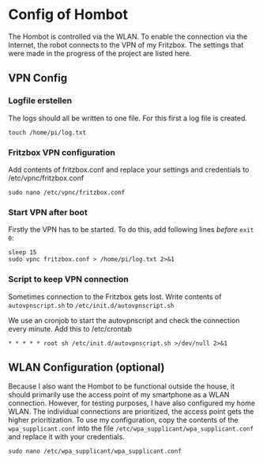 # Config of Hombot

The Hombot is controlled via the WLAN. To enable the connection via the Internet, the robot connects to the VPN of my Fritzbox.  The settings that were made in the progress of the project are listed here.

## VPN Config

### Logfile erstellen
The logs should all be written to one file. For this first a log file is created.

```
touch /home/pi/log.txt
```

### Fritzbox VPN configuration
Add contents of fritzbox.conf and replace your settings and credentials to /etc/vpnc/fritzbox.conf
```
sudo nano /etc/vpnc/fritzbox.conf
```

### Start VPN after boot
Firstly the VPN has to be started. To do this, add following lines *before* ```exit 0```:
```
sleep 15
sudo vpnc fritzbox.conf > /home/pi/log.txt 2>&1
```

### Script to keep VPN connection
Sometimes connection to the Fritzbox gets lost. Write contents of ```autovpnscript.sh``` to ```/etc/init.d/autovpnscript.sh ```

We use an cronjob to start the autovpnscript and check the connection every minute. 
Add this to /etc/crontab 
```
* * * * * root sh /etc/init.d/autovpnscript.sh >/dev/null 2>&1
```

## WLAN Configuration (optional)

Because I also want the Hombot to be functional outside the house, it should primarily use the access point of my smartphone as a WLAN connection. However, for testing purposes, I have also configured my home WLAN. The individual connections are prioritized, the access point gets the higher prioritization. To use my configuration, copy the contents of the ```wpa_supplicant.conf``` into the file ```/etc/wpa_supplicant/wpa_supplicant.conf``` and replace it with your credentials.
```
sudo nano /etc/wpa_supplicant/wpa_supplicant.conf
```
